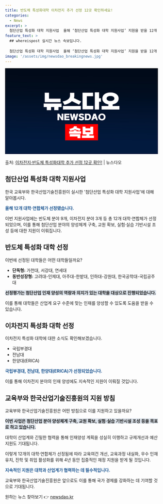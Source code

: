 ```yaml
---
title: 반도체 특성화대학 이차전지 추가 선정 12곳 확인하세요!
categories:
  - News
excerpt: >
  첨단산업 특성화 대학 지원사업  올해 ‘첨단산업 특성화 대학 지원사업’ 지원을 받을 12개 대학·연합체가 선…
feature_text: >
  ## whereispost 실시간 뉴스 속보입니다.

  첨단산업 특성화 대학 지원사업  올해 ‘첨단산업 특성화 대학 지원사업’ 지원을 받을 12개 대학·연합체가 선…
image: '/assets/img/newsdao_breakingnews.jpg'
---
```


![뉴스다오 속보](/assets/img/newsdao_breakingnews.jpg)

<p>출처: <a href="https://newsdao.kr/4604" rel="dofollow">이차전지·반도체 특성화대학 추가 선정 12곳 확인!</a> | 뉴스다오</p>

<h2 data-ke-size="size26">첨단산업 특성화 대학 지원사업</h2>
한국 교육부와 한국산업기술진흥원이 실시한 '첨단산업 특성화 대학 지원사업'에 대해 알아봅시다.

<p data-ke-size="size16"><b><span style="color: #1a5490;">올해 12개 대학·연합체가 선정됐습니다.</span></b></p>
이번 지원사업에는 반도체 분야 9개, 이차전지 분야 3개 등 총 12개 대학·연합체가 선정되었으며, 이를 통해 첨단산업 분야의 양성체계 구축, 교원 확보, 실험·실습 기반시설 조성 등에 대한 지원이 이뤄집니다.

<h2 data-ke-size="size26">반도체 특성화 대학 선정</h2>
이번에 선정된 대학들은 어떤 대학들일까요?

<ul>
  <li><b>단독형:</b> 가천대, 서강대, 연세대</li>
  <li><b>동반성장형:</b> 고려대-인제대, 아주대-한밭대, 인하대-강원대, 한국공학대-국립공주대</li>
</ul>

<p data-ke-size="size16"><b><span style="background-color: #21538527;">선정평가는 첨단산업 인재 양성의 역량과 의지가 있는 대학을 대상으로 진행되었습니다.</span></b></p>
이를 통해 대학들은 산업계 요구 수준에 맞는 인재를 양성할 수 있도록 도움을 받을 수 있습니다.

<h2 data-ke-size="size26">이차전지 특성화 대학 선정</h2>
이차전지 특성화 대학에 대한 소식도 확인해보겠습니다.

<ul>
  <li>국립부경대</li>
  <li>전남대</li>
  <li>한양대(ERICA)</li>
</ul>

<p data-ke-size="size16"><b><span style="color: #1a5490;">국립부경대, 전남대, 한양대(ERICA)가 선정되었습니다.</span></b></p>
이를 통해 이차전지 분야의 인재 양성에도 지속적인 지원이 이뤄질 것입니다.

<h2 data-ke-size="size26">교육부와 한국산업기술진흥원의 지원 방침</h2>
교육부와 한국산업기술진흥원은 어떤 방침으로 이를 지원하고 있을까요?

<p data-ke-size="size16"><b><span style="background-color: #21538527;">이번 사업은 첨단산업 분야 양성체계 구축, 교원 확보, 실험·실습 기반시설 조성 등을 목표로 하고 있습니다.</span></b></p>
대학이 산업계와 긴밀한 협력을 통해 인재양성 계획을 성실히 이행하고 규제개선과 예산지원도 기대됩니다.

이렇게 12개의 대학·연합체가 선정됨에 따라 교육여건 개선, 교육과정 내실화, 우수 인재 유치, 진학 및 취업 활성화를 위해 4년 동안 집중적인 재정 지원을 받게 될 것입니다.

<p data-ke-size="size16"><b><span style="color: #1a5490;">지속적인 지원은 대학과 산업계가 협력하는 데 필수적입니다.</span></b></p>
교육부와 한국산업기술진흥원은 앞으로도 이를 통해 국가 경제를 강화하는 데 기여할 것으로 기대됩니다. 

원하는 뉴스 찾아보기 👉 <a href="https://newsdao.kr" rel="dofollow">newsdao.kr</a>


